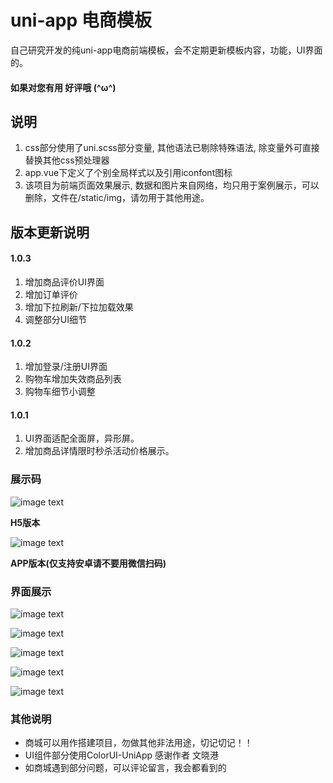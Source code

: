# uni-app 电商模板

自己研究开发的纯uni-app电商前端模板，会不定期更新模板内容，功能，UI界面的。
#### 如果对您有用 好评哦 (^ω^)

## 说明
1. css部分使用了uni.scss部分变量, 其他语法已剔除特殊语法, 除变量外可直接替换其他css预处理器
2. app.vue下定义了个别全局样式以及引用iconfont图标
3. 该项目为前端页面效果展示, 数据和图片来自网络，均只用于案例展示，可以删除，文件在/static/img，请勿用于其他用途。
## 版本更新说明

#### 1.0.3
1. 增加商品评价UI界面
2. 增加订单评价
3. 增加下拉刷新/下拉加载效果
4. 调整部分UI细节

#### 1.0.2
1. 增加登录/注册UI界面
2. 购物车增加失效商品列表
3. 购物车细节小调整 

#### 1.0.1 
1. UI界面适配全面屏，异形屏。
2. 增加商品详情限时秒杀活动价格展示。
### 展示码
![image text](http://static.996ico.cn/static/picture/996shop/qr_code/h5_code.png)

**H5版本**

![image text](http://static.996ico.cn/static/picture/996shop/qr_code/app_code.png)

**APP版本(仅支持安卓请不要用微信扫码)**

### 界面展示
![image text](http://static.996ico.cn/static/picture/996shop/img/home.jpg)

![image text](http://static.996ico.cn/static/picture/996shop/img/goods.jpg)

![image text](http://static.996ico.cn/static/picture/996shop/img/show_01.png)

![image text](http://static.996ico.cn/static/picture/996shop/img/show_02.jpg)

![image text](http://static.996ico.cn/static/picture/996shop/img/show_03.jpg)
### 其他说明
- 商城可以用作搭建项目，勿做其他非法用途，切记切记！！
- UI组件部分使用ColorUI-UniApp 感谢作者 文晓港
- 如商城遇到部分问题，可以评论留言，我会都看到的

